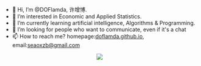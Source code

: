 - 👋 Hi, I’m @DOFlamda, 许增博.
- 👀 I’m interested in Economic and Applied Statistics.
- 🌱 I’m currently learning artificial intelligence, Algorithms & Programming.
- 💞️ I’m looking for people who want to communicate, even if it's a chat
- 📫 How to reach me? homepage:[doflamda.github.io](https://doflamda.github.io/), email:seaoxzb@gmail.com
  
<p align="center">
  <a href="https://skillicons.dev">
<img src="https://skillicons.dev/icons?i=windows,linux,ubuntu,github,pycharm,vscode,ps,pr,ai,ae,py,anaconda,r,java,vue,html,css,js,pytorch,tensorflow,terraform,qt,latex,mysql，flutter&perline=8" />
  </a>
</p>
